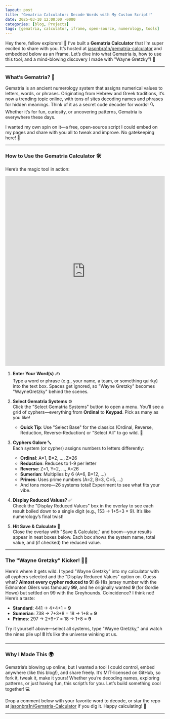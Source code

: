 ```yaml
---
layout: post
title: "Gematria Calculator: Decode Words with My Custom Script!"
date: 2025-03-10 12:00:00 -0000
categories: [blog, Projects]
tags: [gematria, calculator, iframe, open-source, numerology, tools]
---
```


Hey there, fellow explorers! 🌟 I’ve built a **Gematria Calculator** that I’m super excited to share with you. It’s hosted at [jasonbra1n/gematria-calculator](https://github.com/jasonbra1n/gematria-calculator) and embedded below as an iframe. Let’s dive into what Gematria is, how to use this tool, and a mind-blowing discovery I made with "Wayne Gretzky"! 🏒

---

### What’s Gematria? 🤔
Gematria is an ancient numerology system that assigns numerical values to letters, words, or phrases. Originating from Hebrew and Greek traditions, it’s now a trending topic online, with tons of sites decoding names and phrases for hidden meanings. Think of it as a secret code decoder for words! 🔍 Whether it’s for fun, curiosity, or uncovering patterns, Gematria is everywhere these days.

I wanted my own spin on it—a free, open-source script I could embed on my pages and share with you all to tweak and improve. No gatekeeping here! 🙌

---

### How to Use the Gematria Calculator 🛠️
Here’s the magic tool in action:

<iframe src="https://jasonbra1n.github.io/gematria-calculator/" width="100%" height="600" frameborder="0" style="border: none;"></iframe>

1. **Enter Your Word(s)** ✍️  
   Type a word or phrase (e.g., your name, a team, or something quirky) into the text box. Spaces get ignored, so "Wayne Gretzky" becomes "WayneGretzky" behind the scenes.

2. **Select Gematria Systems** ⚙️  
   Click the "Select Gematria Systems" button to open a menu. You’ll see a grid of cyphers—everything from **Ordinal** to **Keypad**. Pick as many as you like!  
   - **Quick Tip**: Use "Select Base" for the classics (Ordinal, Reverse, Reduction, Reverse-Reduction) or "Select All" to go wild. 🌈

3. **Cyphers Galore** 🔤  
   Each system (or cypher) assigns numbers to letters differently:
   - **Ordinal**: A=1, B=2, ..., Z=26
   - **Reduction**: Reduces to 1-9 per letter
   - **Reverse**: Z=1, Y=2, ..., A=26
   - **Sumerian**: Multiplies by 6 (A=6, B=12, ...)
   - **Primes**: Uses prime numbers (A=2, B=3, C=5, ...)
   - And tons more—26 systems total! Experiment to see what fits your vibe.

4. **Display Reduced Values?** ✅  
   Check the "Display Reduced Values" box in the overlay to see each result boiled down to a single digit (e.g., 153 → 1+5+3 = 9). It’s like numerology’s final twist!

5. **Hit Save & Calculate** 🚀  
   Close the overlay with "Save & Calculate," and boom—your results appear in neat boxes below. Each box shows the system name, total value, and (if checked) the reduced value.

---

### The "Wayne Gretzky" Kicker! 🏒✨
Here’s where it gets wild. I typed "Wayne Gretzky" into my calculator with all cyphers selected and the "Display Reduced Values" option on. Guess what? **Almost every cypher reduced to 9!** 😱 His jersey number with the Edmonton Oilers was famously **99**, and he originally wanted **9** (for Gordie Howe) but settled on 99 with the Greyhounds. Coincidence? I think not! Here’s a taste:

- **Standard**: 441 → 4+4+1 = **9**
- **Sumerian**: 738 → 7+3+8 = 18 → 1+8 = **9**
- **Primes**: 297 → 2+9+7 = 18 → 1+8 = **9**

Try it yourself above—select all systems, type "Wayne Gretzky," and watch the nines pile up! 🖩 It’s like the universe winking at us.

---

### Why I Made This 🌍
Gematria’s blowing up online, but I wanted a tool I could control, embed anywhere (like this blog!), and share freely. It’s MIT-licensed on GitHub, so fork it, tweak it, make it yours! Whether you’re decoding names, exploring patterns, or just having fun, this script’s for you. Let’s build something cool together! 💻

Drop a comment below with your favorite word to decode, or star the repo at [jasonbra1n/Gematria-Calculator](https://github.com/jasonbra1n/Gematria-Calculator) if you dig it. Happy calculating! 🎉

---
